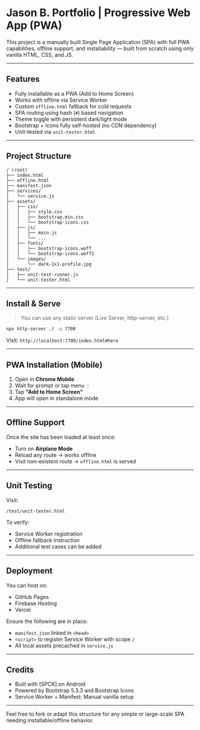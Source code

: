 # Jason B. Portfolio | Progressive Web App (PWA)

This project is a manually built Single Page Application (SPA) with full PWA capabilities, offline support, and installability — built from scratch using only vanilla HTML, CSS, and JS.

---

## Features

- Fully installable as a PWA (Add to Home Screen)
- Works with offline via Service Worker
- Custom `offline.html` fallback for cold requests
- SPA routing using hash (`#`) based navigation
- Theme toggle with persistent dark/light mode
- Bootstrap + Icons fully self-hosted (no CDN dependency)
- Unit-tested via `unit-tester.html`

---

## Project Structure

```
/ (root)
├── index.html
├── offline.html
├── manifest.json
├── services/
│   └── service.js
├── assets/
│   ├── css/
│   │   ├── style.css
│   │   ├── bootstrap.min.css
│   │   └── bootstrap-icons.css
│   ├── js/
│   │   ├── main.js
│   │   └── ...
│   ├── fonts/
│   │   ├── bootstrap-icons.woff
│   │   └── bootstrap-icons.woff2
│   └── images/
│       └── dark-1x1-profile.jpg
├── test/
│   ├── unit-test-runner.js
│   └── unit-tester.html
```

---

## Install & Serve

> You can use any static server (Live Server, http-server, etc.)

```bash
npx http-server ./ -p 7700
```

Visit: `http://localhost:7700/index.html#hero`

---

## PWA Installation (Mobile)

1. Open in **Chrome Mobile**
2. Wait for prompt or tap menu `⋮`
3. Tap **"Add to Home Screen"**
4. App will open in standalone mode

---

## Offline Support

Once the site has been loaded at least once:
- Turn on **Airplane Mode**
- Reload any route → works offline
- Visit non-existent route → `offline.html` is served

---

## Unit Testing

Visit:
```
/test/unit-tester.html
```
To verify:
- Service Worker registration
- Offline fallback instruction
- Additional test cases can be added

---

## Deployment

You can host on:
- GitHub Pages
- Firebase Hosting
- Vercel

Ensure the following are in place:
- `manifest.json` linked in `<head>`
- `<script>` to register Service Worker with scope `/`
- All local assets precached in `service.js`

---

## Credits

- Built with [SPCK] on Android 
- Powered by Bootstrap 5.3.3 and Bootstrap Icons
- Service Worker + Manifest: Manual vanilla setup

---

Feel free to fork or adapt this structure for any simple or large-scale SPA needing installable/offline behavior.

